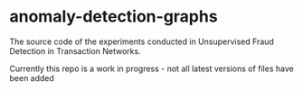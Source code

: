 # anomaly-detection-graphs
The source code of the experiments conducted in Unsupervised Fraud Detection in Transaction Networks.

Currently this repo is a work in progress - not all latest versions of files have been added 
